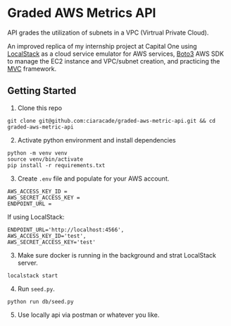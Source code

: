 # Graded AWS Metrics API

API grades the utilization of subnets in a VPC (Virtrual Private Cloud).

An improved replica of my internship project at Capital One using [LocalStack](https://github.com/localstack/localstack) as a cloud service emulator for AWS services, [Boto3](https://boto3.amazonaws.com/v1/documentation/api/latest/index.html) AWS SDK to manage the EC2 instance and VPC/subnet creation, and practicing the [MVC](https://www.geeksforgeeks.org/software-engineering/mvc-framework-introduction/) framework.

## Getting Started

1. Clone this repo
```
git clone git@github.com:ciaracade/graded-aws-metric-api.git && cd graded-aws-metric-api
```

2. Activate python environment and install dependencies
```
python -m venv venv
source venv/bin/activate
pip install -r requirements.txt
```

3. Create `.env` file and populate for your AWS account.
```
AWS_ACCESS_KEY_ID = 
AWS_SECRET_ACCESS_KEY = 
ENDPOINT_URL = 
```

If using LocalStack:
```
ENDPOINT_URL='http://localhost:4566',
AWS_ACCESS_KEY_ID='test',
AWS_SECRET_ACCESS_KEY='test'
```

3. Make sure docker is running in the background and strat LocalStack server.
```
localstack start
```

4. Run `seed.py`.
```
python run db/seed.py
```

5. Use locally api via postman or whatever you like. 